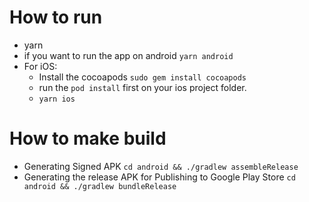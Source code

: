 # How to run
- yarn
- if you want to run the app on android `yarn android`
- For iOS:
  - Install the cocoapods `sudo gem install cocoapods`
  - run the `pod install` first on your ios project folder.
  - `yarn ios`
  
# How to make build
- Generating Signed APK `cd android && ./gradlew assembleRelease`
- Generating the release APK for Publishing to Google Play Store `cd android && ./gradlew bundleRelease`
